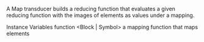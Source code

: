 A Map transducer builds a reducing function that evaluates a given reducing function with the images of elements as values under a mapping.

Instance Variables
	function	<Block | Symbol>	a mapping function that maps elements
